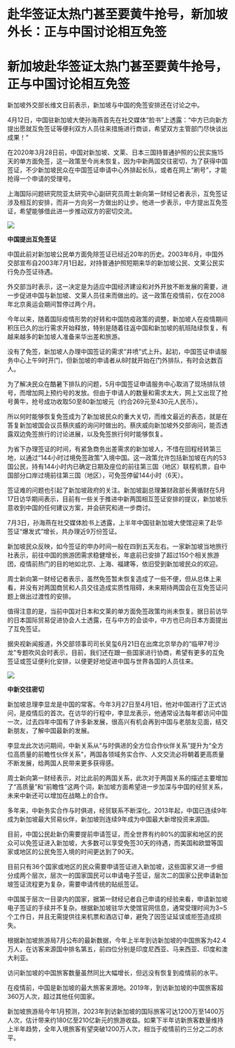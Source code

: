 # 赴华签证太热门甚至要黄牛抢号，新加坡外长：正与中国讨论相互免签

# 新加坡赴华签证太热门甚至要黄牛抢号，正与中国讨论相互免签

新加坡外交部长维文日前表示，新加坡与中国的免签安排还在讨论之中。

4月12日，中国驻新加坡大使孙海燕首先在社交媒体“脸书”上透露：“中方已向新方提出愿就互免签证等便利双方人员往来措施进行商谈，希望双方主管部门尽快谈出成果！”

在2020年3月28日前，中国对新加坡、文莱、日本三国持普通护照的公民实施15天的单方面免签，这一政策至今尚未恢复。因为中新两国交往密切，为了获得中国签证，不少新加坡民众在中国签证申请中心外排起长队，或者在网上“刷号”，才能抢得一个申请的受理号。

上海国际问题研究院亚太研究中心副研究员周士新向第一财经记者表示，互免签证涉及相互的安排，而非一方向另一方做出的让步。他进一步表示，中方提出互免签证，希望能够借此进一步推动双方的密切交流。

![](https://inews.gtimg.com/om_bt/Oc-n3_A8KwfHjVemetniNE9qaLGQBhF_XXocqZ345MCVgAA/1000)

**中国提出互免签证**

中国此前对新加坡公民单方面免除签证已经近20年的历史。2003年6月，中国外交部宣布自2003年7月1日起，对持普通护照短期来华的新加坡公民、文莱公民实行免办签证待遇。

外交部当时表示，这一决定是为适应中国经济建设和对外开放不断发展的需要，进一步促进中国与新加坡、文莱人员往来而做出的。这一政策在疫情前，仅在2008年北京奥运会期间暂停过两个月。

今年以来，随着国际疫情形势的好转和中国防疫政策的调整，新加坡人在疫情期间积压已久的出行需求开始释放，特别是随着往返中国和新加坡的航班陆续恢复，有越来越多的新加坡人准备来华出差和旅游。

没有了免签，新加坡人办理中国签证的需求“井喷”式上升。起初，中国签证申请服务中心上午9时开门，但新加坡的申请者从8时就开始在门外排队，有时会达数百人。

为了解决民众在酷暑下排队的问题，5月中国签证申请服务中心取消了现场排队领号，而增加网上预约号的发放。但由于申请人的数量和需求太大，网上又出现了抢号黄牛，抢号成功收取50至80新加坡元（约合269元至430元人民币）。

所以何时能够恢复免签成为了新加坡民众的重大关切，而维文最近的表态，就是在答复新加坡国会议员蔡庆威的询问时做出的。蔡庆威向新加坡外交部询问，能否透露双边免签旅行的讨论进展，以及免签旅行何时能够恢复。

为省下办理签证的时间，有紧急商务出差需求的新加坡人，不惜在回程经转第三地，以通过“144小时过境免签政策”入境中国。这一政策允许包括新加坡在内的53国公民，持有144小时内已确定日期及座位的前往第三国（地区）联程机票，自中国部分口岸过境前往第三国（地区），可免签停留144小时（6天）。

签证难的问题也引起了新加坡政府的关注。新加坡副总理兼财政部长黄循财在5月17日访华期间表示，目前有一些关于推进中新两国相互签证安排的提议，新加坡乐意收到中国的任何建议方案，并会研究和进一步商讨。

7月3日，孙海燕在社交媒体脸书上透露，上半年中国驻新加坡大使馆迎来了赴华签证“爆发式”增长，共办理近9万份签证。

新加坡民众反映，如今签证的申办时间一般在四到五天左右。一家新加坡当地旅行社表示，前往中国的旅游团需求稳健增长，年底前已安排了超过150个相关旅游团，疫情前热门的目的地如北京、上海、福建等，依旧受到新加坡民众的欢迎。

周士新向第一财经记者表示，虽然免签暂未恢复造成了一些不便，但从总体上来看，并没有对两国商贸和人员交往造成实质性阻碍，未来期待两国会在互免签证问题上做出过渡性的安排。

值得注意的是，当前中国对日本和文莱的单方面免签政策均尚未恢复。据日前访华的日本国际贸易促进协会人士透露，在与中方的会谈中，中方也已向日本方面提出了互免签证。

据央视新闻报道，外交部领事司司长吴玺6月21日在出席北京举办的“临甲7号沙龙”专题吹风会时表示，目前，我们还在跟一些国家进行协商，希望有更多的互免签证或签证便利化安排，以便更好地促进中国与世界各国的人员往来。

![](https://inews.gtimg.com/om_bt/OlGEnQOW_rqF5R5JZDryRibOm8Toab1Uqj1uLWVc7QwREAA/1000)

**中新交往密切**

新加坡总理李显龙是中国的常客。今年3月27日至4月1日，他对中国进行了正式访问，是疫情后的首次。在访华的行程中，李显龙表示，他通常设法每年都访问中国一次，过去四年中国有了许多新发展，很高兴有机会再到中国与老朋友见面，结交新朋友，了解中国最新的发展。

李显龙此次访问期间，中新关系从“与时俱进的全方位合作伙伴关系”提升为“全方位高质量的前瞻性伙伴关系”，两国各领域务实合作、人文交流必将朝着更高质量不断发展，给两国人民带来更多获得感。

周士新向第一财经表示，对比此前的两国关系，此次对于两国关系的描述主要增加了“高质量”和“前瞻性”这两个词，新加坡方面希望进一步加深与中国的经贸关系，未来中新还可以增加在战略上的合作。

多年来，中新务实合作与时俱进，经贸联系不断深化。2013年起，中国已连续9年成为新加坡最大贸易伙伴，新加坡则连续9年成为中国最大新增投资来源国。

目前，中国公民赴新仍需要提前申请签证，而全世界有约80%的国家和地区的民众可以免签证进入新加坡，大多数可以享受免签30天的待遇，而美国和欧盟等国家或地区的公民免签入境的时间更达到了90天。

目前只有36个国家或地区的民众需要申请签证进入新加坡，这些国家又进一步细分成两个层次，层次一的国家国民可以申请电子签证，层次二的国家公民申请新加坡签证流程更为复杂，需要申请传统的贴纸签证。

中国属于层次一目录内的国家，据第一财经记者自己申请的经验来看，申请新加坡电子签证的手续并不复杂。根据新加坡驻华大使馆官网信息，通常受理时间为3~5个工作日，并且无需提供往来机票和酒店订单，避免了因签证延误或拒签造成损失。

根据新加坡旅游局7月公布的最新数据，今年上半年到访新加坡的中国旅客为42.4万人，在访客来源国中排名第五，前四位分别是印度尼西亚、马来西亚、印度和澳大利亚。

访问新加坡的中国旅客数量虽然同比大幅增长，但远没有恢复到疫情前的水平。

在疫情前，中国是新加坡的最大旅客来源地。2019年，到访新加坡的中国旅客超360万人次，超过其他任何国家。

新加坡旅游局今年1月预测，2023年到访新加坡的国际旅客可达1200万至1400万人次，估计带来约180亿至210亿新元的旅游收益。如果下半年访新旅客数量维持上半年趋势，全年入境旅客有望突破1200万人次，相当于疫情前约三分之二的水平。


